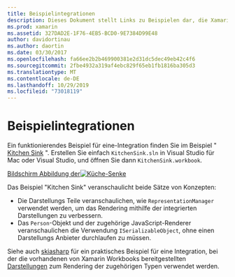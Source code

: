 ```yaml
---
title: Beispielintegrationen
description: Dieses Dokument stellt Links zu Beispielen dar, die Xamarin Workbooks Integrationen veranschaulichen. Verknüpfte Beispiele funktionieren mit Darstellungs Rendering und skiasharp.
ms.prod: xamarin
ms.assetid: 327DAD2E-1F76-4EB5-BCD0-9E7384D99E48
author: davidortinau
ms.author: daortin
ms.date: 03/30/2017
ms.openlocfilehash: fa66ee2b2b469900381e2d31dc5dec49eb42c4f6
ms.sourcegitcommit: 2fbe4932a319af4ebc829f65eb1fb1816ba305d3
ms.translationtype: MT
ms.contentlocale: de-DE
ms.lasthandoff: 10/29/2019
ms.locfileid: "73018119"
---
```

# <a name="sample-integrations"></a>Beispielintegrationen

Ein funktionierendes Beispiel für eine-Integration finden Sie im Beispiel " [Kitchen Sink][KitchenSink] ". Erstellen Sie einfach `KitchenSink.sln` in Visual Studio für Mac oder Visual Studio, und öffnen Sie dann `KitchenSink.workbook`.

[Bildschirm Abbildung der![Küche-Senke](samples-images/kitchensinkintegrationscreenshot.png)](samples-images/kitchensinkintegrationscreenshot.png#lightbox)

Das Beispiel "Kitchen Sink" veranschaulicht beide Sätze von Konzepten:

* Die Darstellungs Teile veranschaulichen, wie `RepresentationManager` verwendet werden, um das Rendering mithilfe der integrierten Darstellungen zu verbessern.
* Das `Person`-Objekt und der zugehörige JavaScript-Renderer veranschaulichen die Verwendung `ISerializableObject`, ohne einen Darstellungs Anbieter durchlaufen zu müssen.

Siehe auch [skiasharp][skiasharp] für ein praktisches Beispiel für eine Integration, bei der die vorhandenen von Xamarin Workbooks bereitgestellten [Darstellungen](~/tools/workbooks/sdk/representations.md) zum Rendering der zugehörigen Typen verwendet werden.

[KitchenSink]: https://github.com/xamarin/Workbooks/tree/master/SDK/Samples/KitchenSink
[skiasharp]: https://github.com/mono/SkiaSharp/tree/master/source/SkiaSharp.Workbooks
